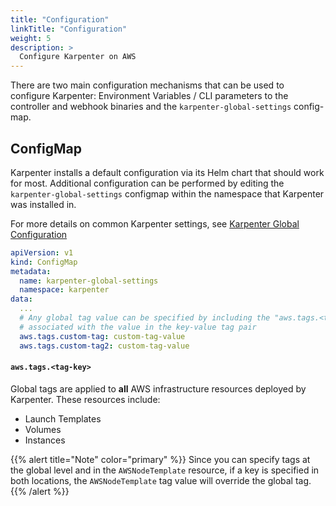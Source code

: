 ```yaml
---
title: "Configuration"
linkTitle: "Configuration"
weight: 5
description: >
  Configure Karpenter on AWS
---
```


There are two main configuration mechanisms that can be used to configure Karpenter: Environment Variables / CLI parameters to the controller and webhook binaries and the `karpenter-global-settings` config-map.

## ConfigMap

Karpenter installs a default configuration via its Helm chart that should work for most.  Additional configuration can be performed by editing the `karpenter-global-settings` configmap within the namespace that Karpenter was installed in.

For more details on common Karpenter settings, see [Karpenter Global Configuration](../../tasks/configuration/#configmap)

```yaml
apiVersion: v1
kind: ConfigMap
metadata:
  name: karpenter-global-settings
  namespace: karpenter
data:
  ...
  # Any global tag value can be specified by including the "aws.tags.<tag-key>" prefix
  # associated with the value in the key-value tag pair
  aws.tags.custom-tag: custom-tag-value 
  aws.tags.custom-tag2: custom-tag-value
```

#### `aws.tags.<tag-key>`

Global tags are applied to __all__ AWS infrastructure resources deployed by Karpenter. These resources include:

- Launch Templates
- Volumes
- Instances

{{% alert title="Note" color="primary" %}}
Since you can specify tags at the global level and in the `AWSNodeTemplate` resource, if a key is specified in both locations, the `AWSNodeTemplate` tag value will override the global tag.
{{% /alert %}}